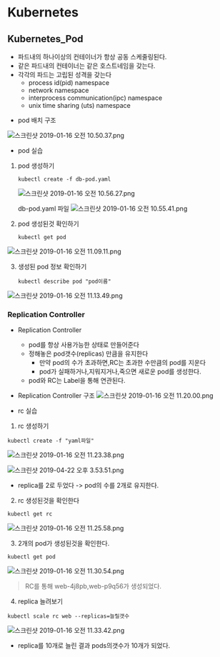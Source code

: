 
# Kubernetes
## Kubernetes_Pod
- 파드내의 하나이상의 컨테이너가 항상 공동 스케줄링된다.
- 같은 파드내의 컨테이너는 같은 호스트네임을 갖는다.
- 각각의 파드는 고립된 성격을 갖는다
   - process id(pid) namespace
   - network namespace
   - interprocess communication(ipc) namespace
   - unix time sharing (uts) namespace

* pod 배치 구조  

![스크린샷 2019-01-16 오전 10.50.37.png](https://s3-ap-northeast-1.amazonaws.com/torchpad-production/wikis/10853/uGJIWneVTj6oh2RQk12x_%E1%84%89%E1%85%B3%E1%84%8F%E1%85%B3%E1%84%85%E1%85%B5%E1%86%AB%E1%84%89%E1%85%A3%E1%86%BA%202019-01-16%20%E1%84%8B%E1%85%A9%E1%84%8C%E1%85%A5%E1%86%AB%2010.50.37.png)


* pod 실습

 1) pod 생성하기 
 
    ```
    kubectl create -f db-pod.yaml
    ```
   
     ![스크린샷 2019-01-16 오전 10.56.27.png](https://s3-ap-northeast-1.amazonaws.com/torchpad-production/wikis/10853/oVrlhFS6i1zapM5xr7oA_%E1%84%89%E1%85%B3%E1%84%8F%E1%85%B3%E1%84%85%E1%85%B5%E1%86%AB%E1%84%89%E1%85%A3%E1%86%BA%202019-01-16%20%E1%84%8B%E1%85%A9%E1%84%8C%E1%85%A5%E1%86%AB%2010.56.27.png)  
    
      db-pod.yaml 파일
![스크린샷 2019-01-16 오전 10.55.41.png](https://s3-ap-northeast-1.amazonaws.com/torchpad-production/wikis/10853/ZQMHnieGR6ij9WgUS0i8_%E1%84%89%E1%85%B3%E1%84%8F%E1%85%B3%E1%84%85%E1%85%B5%E1%86%AB%E1%84%89%E1%85%A3%E1%86%BA%202019-01-16%20%E1%84%8B%E1%85%A9%E1%84%8C%E1%85%A5%E1%86%AB%2010.55.41.png)

2) pod 생성된것 확인하기
    ```
    kubectl get pod
    ```
![스크린샷 2019-01-16 오전 11.09.11.png](https://s3-ap-northeast-1.amazonaws.com/torchpad-production/wikis/10853/HDjQeRQKRlmxowRsOZ3A_%E1%84%89%E1%85%B3%E1%84%8F%E1%85%B3%E1%84%85%E1%85%B5%E1%86%AB%E1%84%89%E1%85%A3%E1%86%BA%202019-01-16%20%E1%84%8B%E1%85%A9%E1%84%8C%E1%85%A5%E1%86%AB%2011.09.11.png)
    
 3) 생성된 pod 정보 확인하기 
    ```
    kubectl describe pod "pod이름"
    ```
    
![스크린샷 2019-01-16 오전 11.13.49.png](https://s3-ap-northeast-1.amazonaws.com/torchpad-production/wikis/10853/pKhAve80Q0SeT9FfYJdc_%E1%84%89%E1%85%B3%E1%84%8F%E1%85%B3%E1%84%85%E1%85%B5%E1%86%AB%E1%84%89%E1%85%A3%E1%86%BA%202019-01-16%20%E1%84%8B%E1%85%A9%E1%84%8C%E1%85%A5%E1%86%AB%2011.13.49.png)


### Replication Controller
* Replication Controller
    * pod를 항상 사용가능한 상태로 만들어준다
    * 정해놓은 pod갯수(replicas) 만큼을 유지한다
       * 만약 pod의 수가 초과하면,RC는 초과한 수만큼의 pod를 지운다
       * pod가 실패하거나,지워지거나,죽으면 새로운 pod를 생성한다.
    * pod와 RC는 Label을 통해 연관된다.

* Replication Controller 구조
![스크린샷 2019-01-16 오전 11.20.00.png](https://s3-ap-northeast-1.amazonaws.com/torchpad-production/wikis/10853/jbQIkEFRpCBXLcSoNh0Y_%E1%84%89%E1%85%B3%E1%84%8F%E1%85%B3%E1%84%85%E1%85%B5%E1%86%AB%E1%84%89%E1%85%A3%E1%86%BA%202019-01-16%20%E1%84%8B%E1%85%A9%E1%84%8C%E1%85%A5%E1%86%AB%2011.20.00.png)

 * rc 실습
    
  1) rc 생성하기  
	
  ```
  kubectl create -f "yaml파일"
  ```
![스크린샷 2019-01-16 오전 11.23.38.png](https://s3-ap-northeast-1.amazonaws.com/torchpad-production/wikis/10853/dp5NeZumT7mJee8CyxoY_%E1%84%89%E1%85%B3%E1%84%8F%E1%85%B3%E1%84%85%E1%85%B5%E1%86%AB%E1%84%89%E1%85%A3%E1%86%BA%202019-01-16%20%E1%84%8B%E1%85%A9%E1%84%8C%E1%85%A5%E1%86%AB%2011.23.38.png)

       
![스크린샷 2019-04-22 오후 3.53.51.png](https://s3-ap-northeast-1.amazonaws.com/torchpad-production/wikis/10853/k4rkZJSoG7AaeDzyClYg_%E1%84%89%E1%85%B3%E1%84%8F%E1%85%B3%E1%84%85%E1%85%B5%E1%86%AB%E1%84%89%E1%85%A3%E1%86%BA%202019-04-22%20%E1%84%8B%E1%85%A9%E1%84%92%E1%85%AE%203.53.51.png)
   - replica를 2로 두었다 -> pod의 수를 2개로 유지한다.
   
   2) rc 생성된것을 확인한다 
   ``` 
   kubectl get rc
   ```
![스크린샷 2019-01-16 오전 11.25.58.png](https://s3-ap-northeast-1.amazonaws.com/torchpad-production/wikis/10853/E3aDTGPTzqMw4aa1mIsZ_%E1%84%89%E1%85%B3%E1%84%8F%E1%85%B3%E1%84%85%E1%85%B5%E1%86%AB%E1%84%89%E1%85%A3%E1%86%BA%202019-01-16%20%E1%84%8B%E1%85%A9%E1%84%8C%E1%85%A5%E1%86%AB%2011.25.58.png)

   3) 2개의 pod가 생성된것을 확인한다.
  ```
  kubectl get pod
  ```
![스크린샷 2019-01-16 오전 11.30.54.png](https://s3-ap-northeast-1.amazonaws.com/torchpad-production/wikis/10853/Lxhzi3OoQHe32dk6LH7U_%E1%84%89%E1%85%B3%E1%84%8F%E1%85%B3%E1%84%85%E1%85%B5%E1%86%AB%E1%84%89%E1%85%A3%E1%86%BA%202019-01-16%20%E1%84%8B%E1%85%A9%E1%84%8C%E1%85%A5%E1%86%AB%2011.30.54.png)
> RC를 통해 web-4j8pb,web-p9q56가 생성되었다.

   4) replica 늘려보기 
   ```
   kubectl scale rc web --replicas=늘릴갯수
   ```
![스크린샷 2019-01-16 오전 11.33.42.png](https://s3-ap-northeast-1.amazonaws.com/torchpad-production/wikis/10853/Wpvq4hsDRmytwtigJlTW_%E1%84%89%E1%85%B3%E1%84%8F%E1%85%B3%E1%84%85%E1%85%B5%E1%86%AB%E1%84%89%E1%85%A3%E1%86%BA%202019-01-16%20%E1%84%8B%E1%85%A9%E1%84%8C%E1%85%A5%E1%86%AB%2011.33.42.png)
   - replica를 10개로 늘린 결과  pods의갯수가 10개가 되었다.

